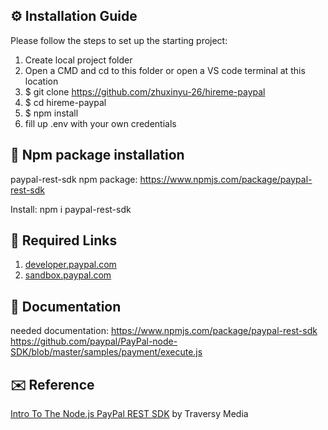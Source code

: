 ## ⚙ Installation Guide 
Please follow the steps to set up the starting project:
1. Create local project folder
2. Open a CMD and cd to this folder or open a VS code terminal at this location
3. $ git clone https://github.com/zhuxinyu-26/hireme-paypal
4. $ cd hireme-paypal
5. $ npm install
6. fill up .env with your own credentials 

## 🚀 Npm package installation
paypal-rest-sdk npm package:
https://www.npmjs.com/package/paypal-rest-sdk

Install: npm i paypal-rest-sdk

## 🔗 Required Links
1. [developer.paypal.com](https://developer.paypal.com/dashboard/)
2. [sandbox.paypal.com](https://www.sandbox.paypal.com/)

## 📖 Documentation
needed documentation:
https://www.npmjs.com/package/paypal-rest-sdk
https://github.com/paypal/PayPal-node-SDK/blob/master/samples/payment/execute.js

## ✉️ Reference
[Intro To The Node.js PayPal REST SDK](https://www.youtube.com/watch?v=7k03jobKGXM&t=1374s) by Traversy Media

